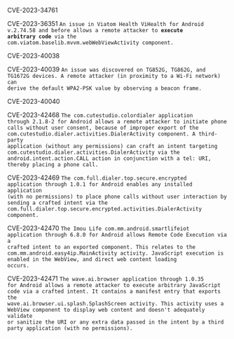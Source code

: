 
CVE-2023-34761

CVE-2023-36351
<code>An issue in Viatom Health ViHealth for Android v.2.74.58 and before allows a remote attacker to **execute arbitrary code** via the com.viatom.baselib.mvvm.webWebViewActivity component.
</code>

CVE-2023-40038

CVE-2023-40039
<code>An issue was discovered on TG852G, TG862G, and TG1672G devices. A remote attacker (in proximity to a Wi-Fi network) can derive the default WPA2-PSK value by observing a beacon frame. </code>

CVE-2023-40040


CVE-2023-42468
<code>The com.cutestudio.colordialer application through 2.1.8-2 for Android allows a remote attacker to initiate phone calls without user consent, because of improper export of the com.cutestudio.dialer.activities.DialerActivity component.
A third-party application (without any permissions) can craft an intent targeting com.cutestudio.dialer.activities.DialerActivity via the android.intent.action.CALL action in conjunction with a tel: URI, thereby placing a phone call.</code>

CVE-2023-42469
<code>The com.full.dialer.top.secure.encrypted application through 1.0.1 for Android
 enables any installed application (with no permissions) to place
 phone calls without user interaction by sending a crafted intent via the
 com.full.dialer.top.secure.encrypted.activities.DialerActivity
 component.</code>

CVE-2023-42470
<code>The Imou Life com.mm.android.smartlifeiot application through 6.8.0 for Android allows Remote Code Execution via a crafted intent to an exported component. This relates to the com.mm.android.easy4ip.MainActivity activity. JavaScript execution is enabled in the WebView, and direct web content loading occurs.</code>


CVE-2023-42471
<code>The wave.ai.browser application through 1.0.35 for Android allows a remote attacker to execute arbitrary JavaScript code via a crafted intent.
It contains a manifest entry that exports the wave.ai.browser.ui.splash.SplashScreen activity.
This activity uses a WebView component to display web content and doesn't adequately validate or sanitize the URI or any extra data passed in the intent by a third party application (with no permissions).</code>

